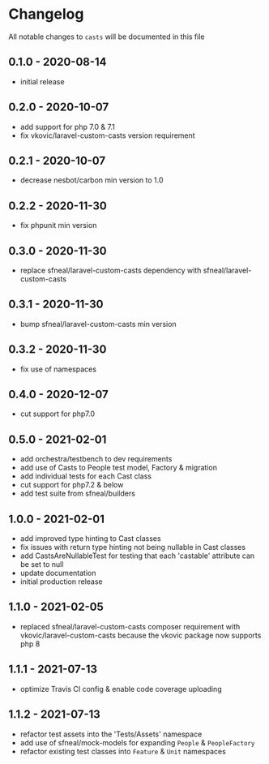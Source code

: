 # Changelog

All notable changes to `casts` will be documented in this file

## 0.1.0 - 2020-08-14
- initial release


## 0.2.0 - 2020-10-07
- add support for php 7.0 & 7.1
- fix vkovic/laravel-custom-casts version requirement


## 0.2.1 - 2020-10-07
- decrease nesbot/carbon min version to 1.0


## 0.2.2 - 2020-11-30
- fix phpunit min version


## 0.3.0 - 2020-11-30
- replace sfneal/laravel-custom-casts dependency with sfneal/laravel-custom-casts


## 0.3.1 - 2020-11-30
- bump sfneal/laravel-custom-casts min version


## 0.3.2 - 2020-11-30
- fix use of namespaces


## 0.4.0 - 2020-12-07
- cut support for php7.0


## 0.5.0 - 2021-02-01
- add orchestra/testbench to dev requirements
- add use of Casts to People test model, Factory & migration
- add individual tests for each Cast class
- cut support for php7.2 & below
- add test suite from sfneal/builders


## 1.0.0 - 2021-02-01
- add improved type hinting to Cast classes
- fix issues with return type hinting not being nullable in Cast classes
- add CastsAreNullableTest for testing that each 'castable' attribute can be set to null
- update documentation
- initial production release


## 1.1.0 - 2021-02-05
- replaced sfneal/laravel-custom-casts composer requirement with vkovic/laravel-custom-casts because the vkovic package now supports php 8


## 1.1.1 - 2021-07-13
- optimize Travis CI config & enable code coverage uploading


## 1.1.2 - 2021-07-13
 - refactor test assets into the 'Tests/Assets' namespace
 - add use of sfneal/mock-models for expanding `People` & `PeopleFactory`
 - refactor existing test classes into `Feature` & `Unit` namespaces
